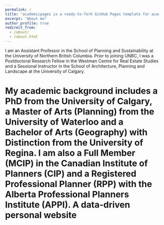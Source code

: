 ```yaml
---
permalink: /
title: "academicpages is a ready-to-fork GitHub Pages template for academic personal websites"
excerpt: "About me"
author_profile: true
redirect_from: 
  - /about/
  - /about.html
---
```


I am an Assistant Professor in the School of Planning and Sustainability at the University of Northern British Columbia. Prior to joining UNBC, I was a Postdoctoral Research Fellow in the Westman Centre for Real Estate Studies and a Sessional Instructor in the School of Architecture, Planning and Landscape at the University of Calgary.

My academic background includes a PhD from the University of Calgary, a Master of Arts (Planning) from the University of Waterloo and a Bachelor of Arts (Geography) with Distinction from the University of Regina. I am also a Full Member (MCIP) in the Canadian Institute of Planners (CIP) and a Registered Professional Planner (RPP) with the Alberta Professional Planners Institute (APPI).
A data-driven personal website
======

